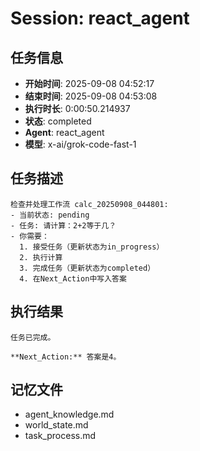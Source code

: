 # Session: react_agent

## 任务信息
- **开始时间**: 2025-09-08 04:52:17
- **结束时间**: 2025-09-08 04:53:08
- **执行时长**: 0:00:50.214937
- **状态**: completed
- **Agent**: react_agent
- **模型**: x-ai/grok-code-fast-1

## 任务描述
```
检查并处理工作流 calc_20250908_044801:
- 当前状态: pending
- 任务: 请计算：2+2等于几？
- 你需要：
  1. 接受任务（更新状态为in_progress）
  2. 执行计算
  3. 完成任务（更新状态为completed）
  4. 在Next_Action中写入答案
```

## 执行结果
```
任务已完成。

**Next_Action:** 答案是4。
```

## 记忆文件
- agent_knowledge.md
- world_state.md  
- task_process.md
